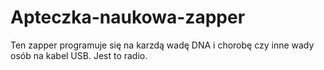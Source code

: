 # Apteczka-naukowa-zapper
Ten zapper programuje się na karzdą wadę DNA i chorobę czy inne wady osób na kabel USB. Jest to radio. 
